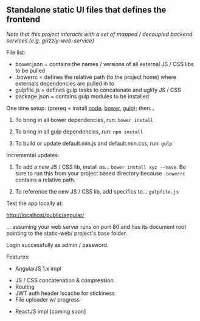 ## Standalone static UI files that defines the frontend 
*Note that this project interacts with a set of mapped / decoupled backend services (e.g. grizzly-web-service)*

File list:
* bower.json = contains the names / versions of all external JS / CSS libs to be pulled
* .bowerrc = defines the relative path (to the project home) where externals dependencies are pulled in to
* gulpfile.js = defines gulp tasks to concatenate and uglify JS / CSS
* package.json = contains gulp modules to be installed

One time setup: (prereq = install [node](https://nodejs.org), [bower](https://bower.io), [gulp](http://gulpjs.com/)); then...

1. To bring in all bower dependencies, run:
`bower install`

2. To bring in all gulp dependencies, run:
`npm install`

3. To build or update default.min.js and default.min.css, run:
`gulp`

Incremental updates:

1. To add a new JS / CSS lib, install as...
`bower install xyz --save`. 
Be sure to run this from your project based directory because `.bowerrc` contains a relative path.

2. To reference the new JS / CSS lib, add specifics to...
`gulpfile.js`

Test the app locally at:

<http://localhost/public/angular/>

... assuming your web server runs on port 80 and has its document root pointing to the static-web/ project's base folder.

Login successfully as admin / password.

Features:
* AngularJS 1.x impl
- JS / CSS concatenation & compression
- Routing
- JWT auth header lscache for stickiness
- File uploader w/ progress
* ReactJS impl [coming soon]
